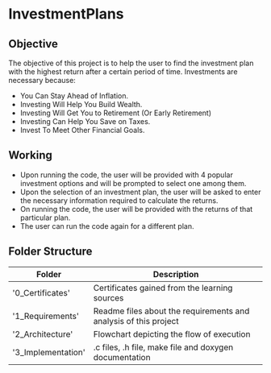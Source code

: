 # InvestmentPlans
## Objective
The objective of this project is to help the user to find the investment plan with the highest return after a certain period of time. Investments are necessary because:

* You Can Stay Ahead of Inflation.
* Investing Will Help You Build Wealth.
* Investing Will Get You to Retirement (Or Early Retirement)
* Investing Can Help You Save on Taxes.
* Invest To Meet Other Financial Goals.

## Working
* Upon running the code, the user will be provided with 4 popular investment options and will be prompted to select one among them.
* Upon the selection of an investment plan, the user will be asked to enter the necessary information required to calculate the returns.
* On running the code, the user will be provided with the returns of that particular plan.
* The user can run the code again for a different plan.

## Folder Structure
|Folder|Description|
|------|-----------|
|'0_Certificates'|Certificates gained from the learning sources|
|'1_Requirements'|Readme files about the requirements and analysis of this project|
|'2_Architecture'|Flowchart depicting the flow of execution|
|'3_Implementation'|.c files, .h file, make file and doxygen documentation|
